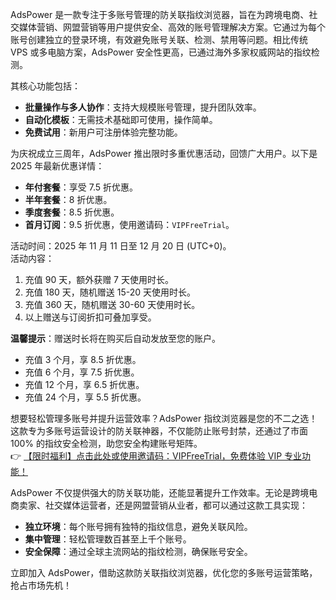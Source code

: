 

AdsPower 是一款专注于多账号管理的防关联指纹浏览器，旨在为跨境电商、社交媒体营销、网盟营销等用户提供安全、高效的账号管理解决方案。它通过为每个账号创建独立的登录环境，有效避免账号关联、检测、禁用等问题。相比传统 VPS 或多电脑方案，AdsPower 安全性更高，已通过海外多家权威网站的指纹检测。

其核心功能包括：

- **批量操作与多人协作**：支持大规模账号管理，提升团队效率。
- **自动化模板**：无需技术基础即可使用，操作简单。
- **免费试用**：新用户可注册体验完整功能。


为庆祝成立三周年，AdsPower 推出限时多重优惠活动，回馈广大用户。以下是 2025 年最新优惠详情：


- **年付套餐**：享受 7.5 折优惠。
- **半年套餐**：8 折优惠。
- **季度套餐**：8.5 折优惠。
- **首月订阅**：9.5 折优惠，使用邀请码：`VIPFreeTrial`。


活动时间：2025 年 11 月 11 日至 12 月 20 日 (UTC+0)。  
活动内容：

1. 充值 90 天，额外获赠 7 天使用时长。
2. 充值 180 天，随机赠送 15-20 天使用时长。
3. 充值 360 天，随机赠送 30-60 天使用时长。
4. 以上赠送与订阅折扣可叠加享受。

**温馨提示**：赠送时长将在购买后自动发放至您的账户。


- 充值 3 个月，享 8.5 折优惠。
- 充值 6 个月，享 7.5 折优惠。
- 充值 12 个月，享 6.5 折优惠。
- 充值 24 个月，享 5.5 折优惠。

想要轻松管理多账号并提升运营效率？AdsPower 指纹浏览器是您的不二之选！这款专为多账号运营设计的防关联神器，不仅能防止账号封禁，还通过了市面 100% 的指纹安全检测，助您安全构建账号矩阵。  
👉 [【限时福利】点击此处或使用邀请码：VIPFreeTrial，免费体验 VIP 专业功能！](https://bit.ly/adspower_free)


AdsPower 不仅提供强大的防关联功能，还能显著提升工作效率。无论是跨境电商卖家、社交媒体运营者，还是网盟营销从业者，都可以通过这款工具实现：

- **独立环境**：每个账号拥有独特的指纹信息，避免关联风险。
- **集中管理**：轻松管理数百甚至上千个账号。
- **安全保障**：通过全球主流网站的指纹检测，确保账号安全。

立即加入 AdsPower，借助这款防关联指纹浏览器，优化您的多账号运营策略，抢占市场先机！
